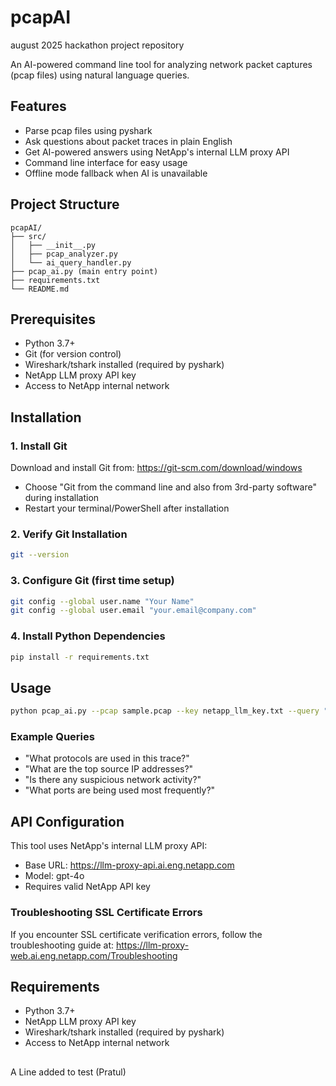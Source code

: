 # pcapAI
august 2025 hackathon project repository

An AI-powered command line tool for analyzing network packet captures (pcap files) using natural language queries.

## Features
- Parse pcap files using pyshark
- Ask questions about packet traces in plain English
- Get AI-powered answers using NetApp's internal LLM proxy API
- Command line interface for easy usage
- Offline mode fallback when AI is unavailable

## Project Structure
```
pcapAI/
├── src/
│   ├── __init__.py
│   ├── pcap_analyzer.py
│   └── ai_query_handler.py
├── pcap_ai.py (main entry point)
├── requirements.txt
└── README.md
```

## Prerequisites
- Python 3.7+
- Git (for version control)
- Wireshark/tshark installed (required by pyshark)
- NetApp LLM proxy API key
- Access to NetApp internal network

## Installation

### 1. Install Git
Download and install Git from: https://git-scm.com/download/windows
- Choose "Git from the command line and also from 3rd-party software" during installation
- Restart your terminal/PowerShell after installation

### 2. Verify Git Installation
```bash
git --version
```

### 3. Configure Git (first time setup)
```bash
git config --global user.name "Your Name"
git config --global user.email "your.email@company.com"
```

### 4. Install Python Dependencies
```bash
pip install -r requirements.txt
```

## Usage
```bash
python pcap_ai.py --pcap sample.pcap --key netapp_llm_key.txt --query "What protocols are used in this trace?"
```

### Example Queries
- "What protocols are used in this trace?"
- "What are the top source IP addresses?"
- "Is there any suspicious network activity?"
- "What ports are being used most frequently?"

## API Configuration
This tool uses NetApp's internal LLM proxy API:
- Base URL: https://llm-proxy-api.ai.eng.netapp.com
- Model: gpt-4o
- Requires valid NetApp API key

### Troubleshooting SSL Certificate Errors
If you encounter SSL certificate verification errors, follow the troubleshooting guide at:
https://llm-proxy-web.ai.eng.netapp.com/Troubleshooting

## Requirements
- Python 3.7+
- NetApp LLM proxy API key
- Wireshark/tshark installed (required by pyshark)
- Access to NetApp internal network

##
A Line added to test (Pratul)
